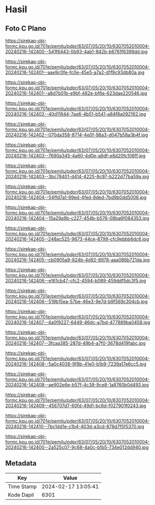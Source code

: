 # Hasil

## Foto C Plano

https://sirekap-obj-formc.kpu.go.id/701e/pemilu/pdpr/63/07/05/20/10/6307052010004-20240216-142400--541f6443-0b93-4ab1-842b-b6761f6399dd.jpg

https://sirekap-obj-formc.kpu.go.id/701e/pemilu/pdpr/63/07/05/20/10/6307052010004-20240216-142401--aae9c0fe-fc0e-45e5-a7a2-d1f9c93db80a.jpg

https://sirekap-obj-formc.kpu.go.id/701e/pemilu/pdpr/63/07/05/20/10/6307052010004-20240216-142401--a8d7b01b-e9bf-482e-bf6e-623dae220546.jpg

https://sirekap-obj-formc.kpu.go.id/701e/pemilu/pdpr/63/07/05/20/10/6307052010004-20240216-142402--40d11644-7ae6-4b51-b541-a84f8a092162.jpg

https://sirekap-obj-formc.kpu.go.id/701e/pemilu/pdpr/63/07/05/20/10/6307052010004-20240216-142402--070da358-8714-4e0f-98a3-d047b58a3b4f.jpg

https://sirekap-obj-formc.kpu.go.id/701e/pemilu/pdpr/63/07/05/20/10/6307052010004-20240216-142403--7690a345-4a60-4d0e-a8df-e8d20fc106ff.jpg

https://sirekap-obj-formc.kpu.go.id/701e/pemilu/pdpr/63/07/05/20/10/6307052010004-20240216-142403--3bc78401-d414-4225-8c97-b222d77ba59a.jpg

https://sirekap-obj-formc.kpu.go.id/701e/pemilu/pdpr/63/07/05/20/10/6307052010004-20240216-142404--54ffd7a1-99ed-4fed-8ded-7bd9b0dd5006.jpg

https://sirekap-obj-formc.kpu.go.id/701e/pemilu/pdpr/63/07/05/20/10/6307052010004-20240216-142404--15a29a9b-c227-454b-b576-08ba6f084353.jpg

https://sirekap-obj-formc.kpu.go.id/701e/pemilu/pdpr/63/07/05/20/10/6307052010004-20240216-142405--248ac525-9673-44ce-8799-cfc9ebbb6dc6.jpg

https://sirekap-obj-formc.kpu.go.id/701e/pemilu/pdpr/63/07/05/20/10/6307052010004-20240216-142405--cb0905a9-824b-4d92-8978-aaa086b721da.jpg

https://sirekap-obj-formc.kpu.go.id/701e/pemilu/pdpr/63/07/05/20/10/6307052010004-20240216-142406--e161cb47-cfc2-4594-b089-459ddf5dc3f5.jpg

https://sirekap-obj-formc.kpu.go.id/701e/pemilu/pdpr/63/07/05/20/10/6307052010004-20240216-142406--519b15ea-57be-46e3-9e7d-b9f569c304cb.jpg

https://sirekap-obj-formc.kpu.go.id/701e/pemilu/pdpr/63/07/05/20/10/6307052010004-20240216-142407--4a0f9227-6449-46dc-a7bd-477889ba0458.jpg

https://sirekap-obj-formc.kpu.go.id/701e/pemilu/pdpr/63/07/05/20/10/6307052010004-20240216-142407--3fcaa385-287d-49b4-a7f0-3678d419fabc.jpg

https://sirekap-obj-formc.kpu.go.id/701e/pemilu/pdpr/63/07/05/20/10/6307052010004-20240216-142408--5a0c4038-9f8b-41e0-b1b9-7239a17e6cc5.jpg

https://sirekap-obj-formc.kpu.go.id/701e/pemilu/pdpr/63/07/05/20/10/6307052010004-20240216-142408--ae902e6e-b57f-4c38-9ce8-1a8760b0d493.jpg

https://sirekap-obj-formc.kpu.go.id/701e/pemilu/pdpr/63/07/05/20/10/6307052010004-20240216-142409--456707d7-60fd-49d1-bc6d-f027901f0243.jpg

https://sirekap-obj-formc.kpu.go.id/701e/pemilu/pdpr/63/07/05/20/10/6307052010004-20240216-142410--7bc1dd1e-c1b4-403d-a3cd-878d7f5f5370.jpg

https://sirekap-obj-formc.kpu.go.id/701e/pemilu/pdpr/63/07/05/20/10/6307052010004-20240216-142400--2a525c07-9c68-4a0c-b1b5-734e012dd940.jpg


## Metadata

| Key        | Value               |
| ---------- | ------------------- |
| Time Stamp | 2024-02-17 13:05:41 |
| Kode Dapil | 6301                |



